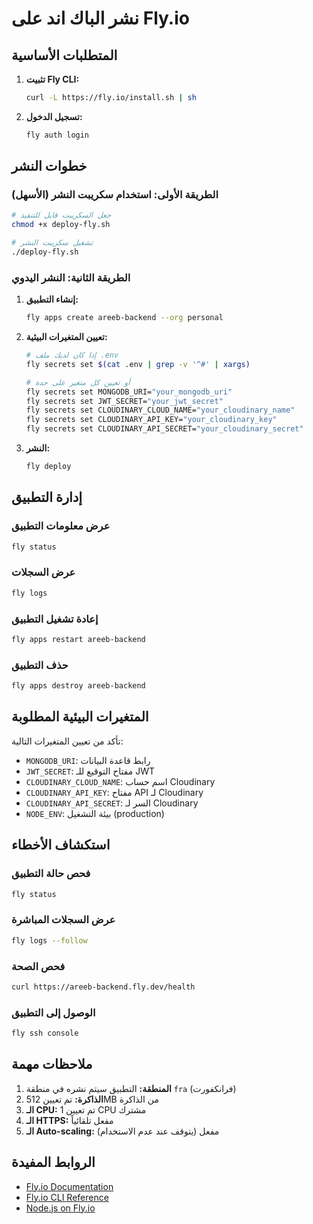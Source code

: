 # نشر الباك اند على Fly.io

## المتطلبات الأساسية

1. **تثبيت Fly CLI:**
   ```bash
   curl -L https://fly.io/install.sh | sh
   ```

2. **تسجيل الدخول:**
   ```bash
   fly auth login
   ```

## خطوات النشر

### الطريقة الأولى: استخدام سكريبت النشر (الأسهل)

```bash
# جعل السكريبت قابل للتنفيذ
chmod +x deploy-fly.sh

# تشغيل سكريبت النشر
./deploy-fly.sh
```

### الطريقة الثانية: النشر اليدوي

1. **إنشاء التطبيق:**
   ```bash
   fly apps create areeb-backend --org personal
   ```

2. **تعيين المتغيرات البيئية:**
   ```bash
   # إذا كان لديك ملف .env
   fly secrets set $(cat .env | grep -v '^#' | xargs)
   
   # أو تعيين كل متغير على حدة
   fly secrets set MONGODB_URI="your_mongodb_uri"
   fly secrets set JWT_SECRET="your_jwt_secret"
   fly secrets set CLOUDINARY_CLOUD_NAME="your_cloudinary_name"
   fly secrets set CLOUDINARY_API_KEY="your_cloudinary_key"
   fly secrets set CLOUDINARY_API_SECRET="your_cloudinary_secret"
   ```

3. **النشر:**
   ```bash
   fly deploy
   ```

## إدارة التطبيق

### عرض معلومات التطبيق
```bash
fly status
```

### عرض السجلات
```bash
fly logs
```

### إعادة تشغيل التطبيق
```bash
fly apps restart areeb-backend
```

### حذف التطبيق
```bash
fly apps destroy areeb-backend
```

## المتغيرات البيئية المطلوبة

تأكد من تعيين المتغيرات التالية:

- `MONGODB_URI`: رابط قاعدة البيانات
- `JWT_SECRET`: مفتاح التوقيع للـ JWT
- `CLOUDINARY_CLOUD_NAME`: اسم حساب Cloudinary
- `CLOUDINARY_API_KEY`: مفتاح API لـ Cloudinary
- `CLOUDINARY_API_SECRET`: السر لـ Cloudinary
- `NODE_ENV`: بيئة التشغيل (production)

## استكشاف الأخطاء

### فحص حالة التطبيق
```bash
fly status
```

### عرض السجلات المباشرة
```bash
fly logs --follow
```

### فحص الصحة
```bash
curl https://areeb-backend.fly.dev/health
```

### الوصول إلى التطبيق
```bash
fly ssh console
```

## ملاحظات مهمة

1. **المنطقة:** التطبيق سيتم نشره في منطقة `fra` (فرانكفورت)
2. **الذاكرة:** تم تعيين 512MB من الذاكرة
3. **الـ CPU:** تم تعيين 1 CPU مشترك
4. **الـ HTTPS:** مفعل تلقائياً
5. **الـ Auto-scaling:** مفعل (يتوقف عند عدم الاستخدام)

## الروابط المفيدة

- [Fly.io Documentation](https://fly.io/docs/)
- [Fly.io CLI Reference](https://fly.io/docs/flyctl/)
- [Node.js on Fly.io](https://fly.io/docs/languages-and-frameworks/node/) 